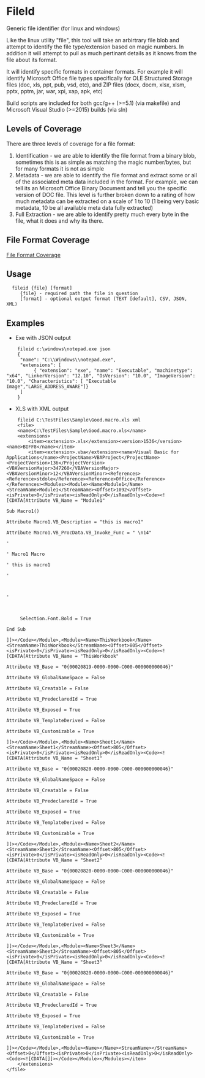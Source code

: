 # FileId

Generic file identifier (for linux and windows)

Like the linux utility "file", this tool will take an arbirtrary file blob and attempt to identify the file type/extension based on magic numbers. In addition it will attempt to pull as much pertinant details as it knows from the file about its format.

It will identify specific formats in container formats. For example it will identify Microsoft Office file types specifically for OLE Structured Storage files (doc, xls, ppt, pub, vsd, etc), and ZIP files (docx, docm, xlsx, xlsm, pptx, pptm, jar, war, xpi, xap, apk,   etc)

Build scripts are included for both gcc/g++ (>=5.1) (via makefile) and Microsoft Visual Studio (>=2015) builds (via sln)

## Levels of Coverage

There are three levels of coverage for a file format:

1. Identification - we are able to identify the file format from a binary blob, sometimes this is as simple as matching the magic number/bytes, but for many formats it is not as simple
2. Metadata - we are able to identify the file format and extract some or all of the associated meta data included in the format. For example, we can tell its an Microsoft Office Binary Document and tell you the specific version of DOC file. This level is further broken down to a rating of how much metadata can be extracted on a scale of 1 to 10 (1 being very basic metadata, 10 be all available meta data fully extracted)
3. Full Extraction - we are able to identify pretty much every byte in the file, what it does and why its there.

## File Format Coverage

[File Format Coverage](./coverage.md)

## Usage

```
  fileid {file} [format]
	 {file} - required path the file in question
	 [format] - optional output format (TEXT [default], CSV, JSON, XML)
```

## Examples

* Exe with JSON output

```
	fileid c:\windows\notepad.exe json
	{
	 "name": "C:\\Windows\\notepad.exe",
	 "extensions": [
		  { "extension": "exe", "name": "Executable", "machinetype": "x64", "LinkerVersion": "12.10", "OsVersion": "10.0", "ImageVersion": "10.0", "Characteristics": [ "Executable Image","LARGE_ADDRESS_AWARE"]}
	 ]
	}
```

* XLS with XML output

```
	fileid C:\TestFiles\Sample\Good.macro.xls xml
	<file>
	<name>C:\TestFiles\Sample\Good.macro.xls</name>
	<extensions>
		<item><extension>.xls</extension><version>1536</version><name>BIFF8</name></item>
		<item><extension>.vba</extension><name>Visual Basic for Applications</name><ProjectName>VBAProject</ProjectName><ProjectVersion>136</ProjectVersion><VBAVersionMajor>347260</VBAVersionMajor><VBAVersionMinor>12</VBAVersionMinor><References><Reference>stdole</Reference><Reference>Office</Reference></References><Modules><Module><Name>Module1</Name><StreamName>Module1</StreamName><Offset>1092</Offset><isPrivate>0</isPrivate><isReadOnly>0</isReadOnly><Code><![CDATA[Attribute VB_Name = "Module1"

Sub Macro1()

Attribute Macro1.VB_Description = "this is macro1"

Attribute Macro1.VB_ProcData.VB_Invoke_Func = " \n14"

'

' Macro1 Macro

' this is macro1

'



'



	 Selection.Font.Bold = True

End Sub

]]></Code></Module>,<Module><Name>ThisWorkbook</Name><StreamName>ThisWorkbook</StreamName><Offset>805</Offset><isPrivate>0</isPrivate><isReadOnly>0</isReadOnly><Code><![CDATA[Attribute VB_Name = "ThisWorkbook"

Attribute VB_Base = "0{00020819-0000-0000-C000-000000000046}"

Attribute VB_GlobalNameSpace = False

Attribute VB_Creatable = False

Attribute VB_PredeclaredId = True

Attribute VB_Exposed = True

Attribute VB_TemplateDerived = False

Attribute VB_Customizable = True

]]></Code></Module>,<Module><Name>Sheet1</Name><StreamName>Sheet1</StreamName><Offset>805</Offset><isPrivate>0</isPrivate><isReadOnly>0</isReadOnly><Code><![CDATA[Attribute VB_Name = "Sheet1"

Attribute VB_Base = "0{00020820-0000-0000-C000-000000000046}"

Attribute VB_GlobalNameSpace = False

Attribute VB_Creatable = False

Attribute VB_PredeclaredId = True

Attribute VB_Exposed = True

Attribute VB_TemplateDerived = False

Attribute VB_Customizable = True

]]></Code></Module>,<Module><Name>Sheet2</Name><StreamName>Sheet2</StreamName><Offset>805</Offset><isPrivate>0</isPrivate><isReadOnly>0</isReadOnly><Code><![CDATA[Attribute VB_Name = "Sheet2"

Attribute VB_Base = "0{00020820-0000-0000-C000-000000000046}"

Attribute VB_GlobalNameSpace = False

Attribute VB_Creatable = False

Attribute VB_PredeclaredId = True

Attribute VB_Exposed = True

Attribute VB_TemplateDerived = False

Attribute VB_Customizable = True

]]></Code></Module>,<Module><Name>Sheet3</Name><StreamName>Sheet3</StreamName><Offset>805</Offset><isPrivate>0</isPrivate><isReadOnly>0</isReadOnly><Code><![CDATA[Attribute VB_Name = "Sheet3"

Attribute VB_Base = "0{00020820-0000-0000-C000-000000000046}"

Attribute VB_GlobalNameSpace = False

Attribute VB_Creatable = False

Attribute VB_PredeclaredId = True

Attribute VB_Exposed = True

Attribute VB_TemplateDerived = False

Attribute VB_Customizable = True

]]></Code></Module>,<Module><Name></Name><StreamName></StreamName><Offset>0</Offset><isPrivate>0</isPrivate><isReadOnly>0</isReadOnly><Code><![CDATA[]]></Code></Module></Modules></item>
	</extensions>
</file>

```
